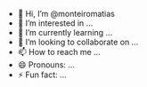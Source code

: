 - 👋 Hi, I’m @monteiromatias
- 👀 I’m interested in ...
- 🌱 I’m currently learning ...
- 💞️ I’m looking to collaborate on ...
- 📫 How to reach me ...
- 😄 Pronouns: ...
- ⚡ Fun fact: ...

<!---
monteiromatias/monteiromatias is a ✨ special ✨ repository because its `README.md` (this file) appears on your GitHub profile.
You can click the Preview link to take a look at your changes.
--->
